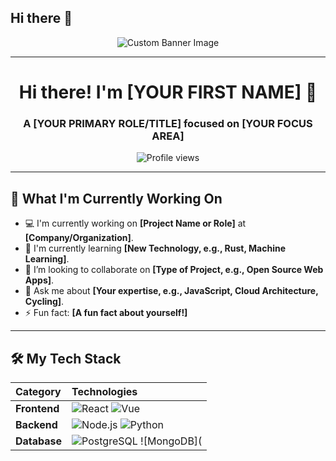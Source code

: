 ## Hi there 👋


<div align="center">
  <img src="https://via.placeholder.com/800x200?text=YOUR+CUSTOM+BANNER+HERE" alt="Custom Banner Image" />
</div>

---

<div align="center">
  <h1>Hi there! I'm [YOUR FIRST NAME] 👋</h1>
  <h3>A [YOUR PRIMARY ROLE/TITLE] focused on [YOUR FOCUS AREA]</h3>
  
  <p align="center">
    <img src="https://komarev.com/ghpvc/?username=[YOUR_GITHUB_USERNAME]&color=green" alt="Profile views" />
  </p>
</div>

---

## 🚀 What I'm Currently Working On

- 💻 I'm currently working on **[Project Name or Role]** at **[Company/Organization]**.
- 🌱 I'm currently learning **[New Technology, e.g., Rust, Machine Learning]**.
- 👯 I’m looking to collaborate on **[Type of Project, e.g., Open Source Web Apps]**.
- 💬 Ask me about **[Your expertise, e.g., JavaScript, Cloud Architecture, Cycling]**.
- ⚡ Fun fact: **[A fun fact about yourself!]**

---

## 🛠️ My Tech Stack

| Category | Technologies |
| :--- | :--- |
| **Frontend** | ![React](https://img.shields.io/badge/React-%2361DAFB.svg?style=flat-square&logo=react&logoColor=black) ![Vue](https://img.shields.io/badge/Vue.js-%234FC08D.svg?style=flat-square&logo=vue.js&logoColor=white) |
| **Backend** | ![Node.js](https://img.shields.io/badge/Node.js-339933?style=flat-square&logo=nodedotjs&logoColor=white) ![Python](https://img.shields.io/badge/Python-3776AB?style=flat-square&logo=python&logoColor=white) |
| **Database** | ![PostgreSQL](https://img.shields.io/badge/PostgreSQL-4169E1?style=flat-square&logo=postgresql&logoColor=white) ![MongoDB](






<!--
**Pasindu-S-Gunawardhana/Pasindu-S-Gunawardhana** is a ✨ _special_ ✨ repository because its `README.md` (this file) appears on your GitHub profile.

Here are some ideas to get you started:

- 🔭 I’m currently working on ...
- 🌱 I’m currently learning ...
- 👯 I’m looking to collaborate on ...
- 🤔 I’m looking for help with ...
- 💬 Ask me about ...
- 📫 How to reach me: ...
- 😄 Pronouns: ...
- ⚡ Fun fact: ...
-->
